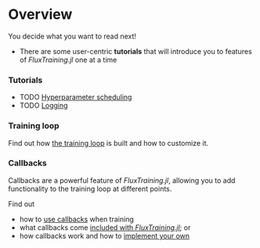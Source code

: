 
# Overview

You decide what you want to read next!

- There are some user-centric **tutorials** that will introduce you to features of *FluxTraining.jl* one at a time

### Tutorials

- TODO [Hyperparameter scheduling](tutorials/scheduling)
- TODO [Logging](tutorials/scheduling)

### Training loop

Find out how [the training loop](training/basics.md) is built and how to customize it.



### Callbacks

Callbacks are a powerful feature of *FluxTraining.jl*, allowing you to add functionality to the training loop at different points.

Find out

- how to [use callbacks](./callbacks/usage.md) when training
- what callbacks come [included with *FluxTraining.jl*](./callbacks/reference.md); or
- how callbacks work and how to [implement your own](./callbacks/custom.md)
